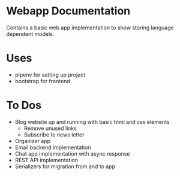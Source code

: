 # Webapp Documentation

Contains a basic web app implementation to show storing language dependent models.

# Uses
- pipenv for setting up project
- bootstrap for frontend

# To Dos
- Blog website up and running with basic html and css elements
    - Remove unused links
    - Subscribe to news letter
- Organizer app
- Email backend implementation
- Chat app implementation with async response
- REST API implementation
- Serializers for migration from and to app


